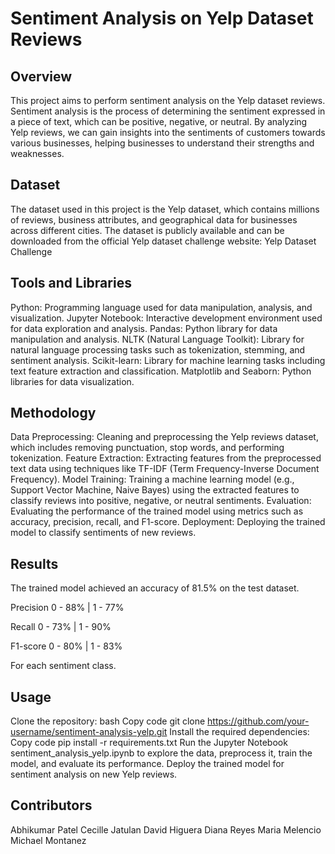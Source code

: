 # Sentiment Analysis on Yelp Dataset Reviews
## Overview
This project aims to perform sentiment analysis on the Yelp dataset reviews. Sentiment analysis is the process of determining the sentiment expressed in a piece of text, which can be positive, negative, or neutral. By analyzing Yelp reviews, we can gain insights into the sentiments of customers towards various businesses, helping businesses to understand their strengths and weaknesses.

## Dataset
The dataset used in this project is the Yelp dataset, which contains millions of reviews, business attributes, and geographical data for businesses across different cities. The dataset is publicly available and can be downloaded from the official Yelp dataset challenge website: Yelp Dataset Challenge

## Tools and Libraries
Python: Programming language used for data manipulation, analysis, and visualization.
Jupyter Notebook: Interactive development environment used for data exploration and analysis.
Pandas: Python library for data manipulation and analysis.
NLTK (Natural Language Toolkit): Library for natural language processing tasks such as tokenization, stemming, and sentiment analysis.
Scikit-learn: Library for machine learning tasks including text feature extraction and classification.
Matplotlib and Seaborn: Python libraries for data visualization.

## Methodology
Data Preprocessing: Cleaning and preprocessing the Yelp reviews dataset, which includes removing punctuation, stop words, and performing tokenization.
Feature Extraction: Extracting features from the preprocessed text data using techniques like TF-IDF (Term Frequency-Inverse Document Frequency).
Model Training: Training a machine learning model (e.g., Support Vector Machine, Naive Bayes) using the extracted features to classify reviews into positive, negative, or neutral sentiments.
Evaluation: Evaluating the performance of the trained model using metrics such as accuracy, precision, recall, and F1-score.
Deployment: Deploying the trained model to classify sentiments of new reviews.

## Results
The trained model achieved an accuracy of 81.5% on the test dataset.

Precision 0 - 88%  |  1 - 77%

Recall 0 - 73%  |  1 - 90%

F1-score 0 - 80%  |  1 - 83%

For each sentiment class.

## Usage
Clone the repository:
bash
Copy code
git clone https://github.com/your-username/sentiment-analysis-yelp.git
Install the required dependencies:
Copy code
pip install -r requirements.txt
Run the Jupyter Notebook sentiment_analysis_yelp.ipynb to explore the data, preprocess it, train the model, and evaluate its performance.
Deploy the trained model for sentiment analysis on new Yelp reviews.

## Contributors
Abhikumar Patel
Cecille Jatulan
David Higuera
Diana Reyes
Maria Melencio
Michael Montanez

